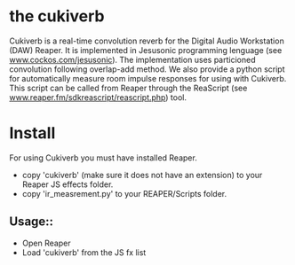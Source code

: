 the cukiverb
===========
Cukiverb is a real-time convolution reverb for the Digital Audio Workstation (DAW) Reaper.
It is implemented in Jesusonic programming lenguage (see www.cockos.com/jesusonic). The 
implementation uses particioned convolution following overlap-add method. We also provide 
a python script for automatically measure room impulse responses for using with Cukiverb. This script can be called from Reaper through the ReaScript (see www.reaper.fm/sdkreascript/reascript.php) tool. 

Install
=========

For using Cukiverb you must have installed Reaper. 

* copy 'cukiverb' (make sure it does not have an extension) to your Reaper JS effects folder.
* copy 'ir_measrement.py' to your REAPER/Scripts folder.

Usage::
-------------
* Open Reaper
* Load 'cukiverb' from the JS fx list

